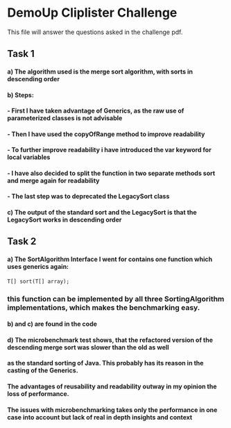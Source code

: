 # DemoUp Cliplister Challenge

This file will answer the questions asked in the challenge pdf.


## Task 1

#### a) The algorithm used is the merge sort algorithm, with sorts in descending order

#### b)  Steps:
####    - First I have taken advantage of Generics, as the raw use of parameterized classes is not advisable
####     - Then I have used the copyOfRange method to improve readability
####      - To further improve readability i have introduced the var keyword for local variables
####     - I have also decided to split the function in two separate methods sort and merge again for readability
####    - The last step was to deprecated the LegacySort class

#### c) The output of the standard sort and the LegacySort is that the LegacySort works in descending order


## Task 2

#### a) The SortAlgorithm Interface I went for contains one function which uses generics again:

```
T[] sort(T[] array);
```

### this function can be implemented by all three SortingAlgorithm implementations, which makes the benchmarking easy.

#### b) and c) are found in the code

#### d) The microbenchmark test shows, that the refactored version of the descending merge sort was slower than the old as well
#### as the standard sorting of Java. This probably has its reason in the casting of the Generics.
#### The advantages of reusability and readability outway in my opinion the loss of performance.
#### The issues with microbenchmarking takes only the performance in one case into account but lack of real in depth insights and context

